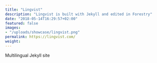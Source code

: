 ```yaml
---
title: "Lingvist"
description: "Lingvist is built with Jekyll and edited in Forestry"
date: "2018-05-14T16:29:57+02:00"
featured: false
images:
- "/uploads/showcase/lingvist.png"
permalink: https://lingvist.com/
weight:
---
```


Multilingual Jekyll site
